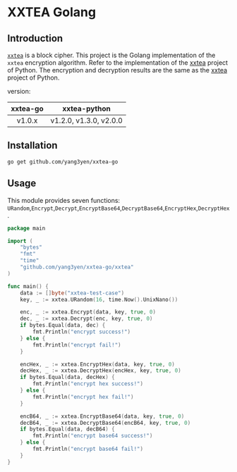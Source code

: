 # XXTEA Golang

## Introduction

[`xxtea`](https://en.wikipedia.org/wiki/XXTEA) is a block cipher. This project is the Golang implementation of the `xxtea` encryption algorithm. Refer to the implementation of the [xxtea](https://github.com/ifduyue/xxtea) project of Python. The encryption and decryption results are the same as the [xxtea](https://github.com/ifduyue/xxtea) project of Python.

version:

| xxtea-go |      xxtea-python      |
|:--------:| :--------------------: |
|  v1.0.x  | v1.2.0, v1.3.0, v2.0.0 |

## Installation

```shell
go get github.com/yang3yen/xxtea-go
```

## Usage

This module provides seven functions: `URandom`,`Encrypt`,`Decrypt`,`EncryptBase64`,`DecryptBase64`,`EncryptHex`,`DecryptHex`.

```go
package main

import (
	"bytes"
	"fmt"
	"time"
	"github.com/yang3yen/xxtea-go/xxtea"
)

func main() {
	data := []byte("xxtea-test-case")
	key, _ := xxtea.URandom(16, time.Now().UnixNano())

	enc, _ := xxtea.Encrypt(data, key, true, 0)
	dec, _ := xxtea.Decrypt(enc, key, true, 0)
	if bytes.Equal(data, dec) {
		fmt.Println("encrypt success!")
	} else {
		fmt.Println("encrypt fail!")
	}

	encHex, _ := xxtea.EncryptHex(data, key, true, 0)
	decHex, _ := xxtea.DecryptHex(encHex, key, true, 0)
	if bytes.Equal(data, decHex) {
		fmt.Println("encrypt hex success!")
	} else {
		fmt.Println("encrypt hex fail!")
	}

	encB64, _ := xxtea.EncryptBase64(data, key, true, 0)
	decB64, _ := xxtea.DecryptBase64(encB64, key, true, 0)
	if bytes.Equal(data, decB64) {
		fmt.Println("encrypt base64 success!")
	} else {
		fmt.Println("encrypt base64 fail!")
	}
}
```